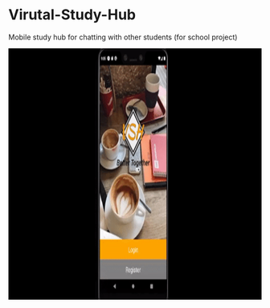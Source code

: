 # Virutal-Study-Hub
Mobile study hub for chatting with other students (for school project)

<img src="/media/COMP_370_App_demonstration_Group_3.gif" height="500" width="750">
